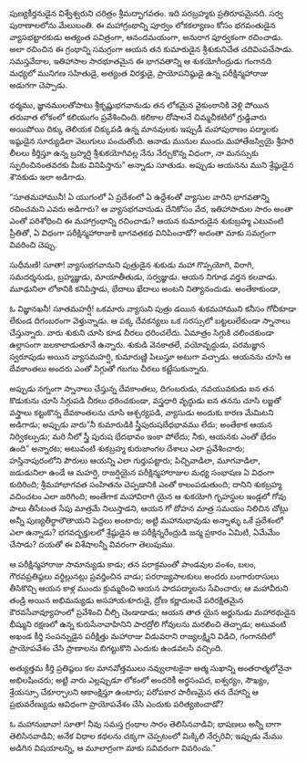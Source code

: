 ﻿పుణ్యకీర్తనుడైన విశ్వేశ్వరుని చరిత్రం శ్రీమద్భాగవతం. ఇది పరబ్రహ్మకు ప్రతిరూపమైనది. సర్వ పురాణాలలోను మేలుబంతి. ఈ మహాగ్రంథాన్ని పూర్వం లోకకల్యాణం కోసం భగవంతుడైన వ్యాసభట్టారకుడు అత్యంత పవిత్రంగా, ఆనందమయంగా, అనురాగ పూర్వకంగా రచించాడు. అలా రచించిన ఈ గ్రంథాన్ని సమగ్రంగా ఆయన తన కుమారుడైన శ్రీశుకునిచేత చదివింపచేసాడు. సమస్తవేదాల, ఇతిహాసాల సారభూతమైన ఈ భాగవతాన్ని ఆ శుకయోగీంద్రుడు గంగానది మధ్యలో మునిగణ సహితుడై, అత్యంత విరక్తుడై, ప్రాయోపనిష్ఠుడై ఉన్న పరీక్షిన్మహారాజు అడుగగా చెప్పాడు. 

ధర్మము, జ్ఞానములతోపాటు శ్రీకృష్ణుభగవానుడు తన లోకమైన వైకుంఠానికి వెళ్లి పోయిన తరువాత లోకంలో కలియుగం ప్రవేశించింది. కలికాల దోషాలనే చిమ్మచీకటిలో గ్రుడ్డివారు అయిపోయి దిక్కు తెలియక చిక్కుపడి ఉన్న మానవులకు ఇప్పుడీ మహాపురాణం పద్మాలకు ఇష్ఠుడైన సూర్యుడిలా వెలుగులు పంచుతోంది. ఆనాడు మునుల ముందు మహాతేజస్వియై శ్రీహరి లీలలు కీర్తిస్తూ ఉన్న బ్రహ్మర్షి శ్రీశుకయోగివల్ల నేను నేర్చుకొన్న విధంగా, నా మనస్సుకు స్ఫురించినంతవరకు మీకు వినిపిస్తాను” అన్నాడు సూతుడు. అప్పుడు ఆయనను ముని శ్రేష్ఠుడైన శౌనకుడు ఇలా అడిగాడు. 

“సూతమహామునీ! ఏ యుగంలో ఏ ప్రదేశంలో ఏ ఉద్దేశంతో వ్యాసుల వారిని భాగవతాన్ని రచించమని ఎవరు అడిగారు? ఆ వ్యాసభగవానుడు దేనికోసం వేద, ఇతిహాసాదుల సారం అంతా ఎంతో పరిశోధించి ఈ మహాగ్రంథాన్ని రచించాడు? ఆయన కుమారుడైన శుకుబ్రహ్మ ఎటువంటి ప్రీతితో, ఏ విధంగా పరీక్షిన్మహారాజుకి భాగవతకథ వినిపించాడో? అదంతా మాకు సమగ్రంగా వివరించి చెప్పు. 

సుధీమణి! సూతా! వ్యాసుభగవానుని పుత్రుడైన శుకుడు మహా గొప్పయోగి, విరాగి, సమదర్శనుడు, బ్రహ్మజ్ఞుడు, మాయాతీతుడు, సర్వజ్ఞుడు. ఆయన నిగూఢ వర్తన కలవాడు. మూఢునిలా లోకానికి కనిపిస్తాడు, భేదాలు ఖేదాలు అంటని నిత్యానందుడు. అంతేకాకుండా, 

ఓ విజ్ఞానఖనీ! సూతమహర్షీ! ఒకమారు వ్యాసుని పుత్రు డయిన శుకమహాముని కనీసం గోచీకూడా లేకుండ దిగంబరంగా వెళ్తున్నాడు. ఆ పక్క దేవకన్యలు ఒక సరస్సులో బట్టలులేకుండా స్నానాలు చేస్తున్నారు. వారు శుకుని చూసి కూడ చీరలు ధరించలేదు. ఏమాత్రం సిగ్గుకి చలించకుండా ఉల్లాసంగా జలకాలాడుతూనే ఉన్నారు. శుకుడి వెనకాతలే, వయోవృద్ధుడు, పరమజ్ఞాన స్వరూపుడు అయిన వ్యాసమహర్షి, కుమారుణ్ణి పిలుస్తూ అటుగా వచ్చాడు. ఆయనను చూసి ఆ దేవకాంతలు అందరు ఎంతో సిగ్గుతో గబగబ చీరలు కట్టేసుకున్నారు. 

అప్పుడు నగ్నంగా స్నానాలు చేస్తున్న దేవకాంతలు, దిగంబరుడు, నవయువకుడు ఐన తన కొడుకును చూసి సిగ్గుపడి చీరలు ధరించకుండా, వస్త్రధారి వృద్ధుడు ఐన తనను చూసి లజ్జతో వస్త్రాలు కట్టుకొన్న దేవకాంతలను చూసి ఆశ్చర్యపడి, వ్యాసుడు అందుకు కారణ మేమిటని అడిగాడు; అప్పుడు వారు”నీ కుమారుడికి స్త్రీపురుషబేధభావము లేదు; అంతేకాక ఆయన నిర్వికల్పుడు; మరి నీలో స్త్రీ పురుష భేదభావం ఇంకా పోలేదు; నీకు, ఆయనకు ఎంతో భేదం ఉంది” అన్నారట; అటువంటి శుకబ్రహ్మ కురుజాంగల దేశాలు ఎలా ప్రవేశించారు; హస్తినాపురంలోని పౌరులు ఆయన్ని ఎలా గుర్తుపట్టారు; పిచ్చివాడిలా, మూగవాడిలా, జడుడునిలా ఉండే ఆ మహర్షి, రాజర్షియైన పరీక్షిన్మహారాజుల మధ్య సంభాషణ ఏ విధంగా కుదిరింది; శ్రీమహాభాగవత సంహితను చెప్పడానికి ఎంతో కాలంపడుతుంది; దానిని శుకబ్రహ్మ వచించటం ఎలా జరిగింది; అంతేగాక మహావిరాగి యైన ఆ శుకయోగి గృహస్థుల ఇండ్లలో గోవు పాలు తీసేటంత సేపు మాత్రమే నిలుస్తాడని, ఆయన గో దోహన మాత్ర సమయం నిలిచిన చోట్లు అన్నీ పుణ్యతీర్థాలౌతాయని పెద్దలు అంటారు; అట్టి మహానుభావుడు అన్నాళ్ళు ఒకే ప్రదేశంలో ఎలా ఉన్నాడు? భగవద్భక్తులలో శ్రేష్ఠుడైన ఆ పరీక్షిన్నరేంద్రుడి జన్మ ప్రకారం ఏమిటి, ఏమేమేం చేసాడు? దయతో ఈ విశేషాలన్నీ వివరంగా తెలుపుము. 

ఆ పరీక్షిన్మహారాజు సామాన్యుడు కాడు; తన పరాక్రమంతో పాండవుల వంశం, బలం, గౌరవప్రతిష్ఠలు వర్థిల్లునట్లు ప్రవర్తించిన వాడు; పరరాజ్యపాలకులు అందరు బంగారురాసులు తీసికొచ్చి ఆయన కాళ్ల ముందు క్రుమ్మరించి ఆయన పాదపద్మాలను సేవించారు; ఆ మహావీరుని తండ్రి అయిన అభిమన్యుడు అసహాయశూరుడై, ద్రోణ కర్ణాదులచే పరిరక్షితమైన కౌరవసేవావ్యూహంలో ప్రవేశించి చీల్చి చెండాడాడు; ఆయన తాత యైన అర్జునుడు మహారథుడైన భీష్ముని రక్షణలో ఉన్న కురుసేనావాహినిని పారద్రోలి గోవులను మరలించి తెచ్చాడు; అటువంటి అఖండ కీర్తి సంపన్నుడైన పరీక్షిత్తు మహారాజు విడువరాని రాజ్యలక్ష్మిని విడిచి, గంగానదిలో ప్రాయోపవేశం చేసి ప్రాణాలను బిగట్టుకొని ఎందుకు ఉండవలసి వచ్చింది. 

అత్యుత్తమ కీర్తి ప్రతిష్ఠలు కల మానవోత్తములు నవ్వులాటకైనా ఆత్మ సుఖాన్ని అంతరాత్మలోనైనా అభిలషించరు; అట్టి వారు ఎల్లప్పుడూ లోకంలో అందరికీ అర్థసంపద, ఐశ్వర్యం, సౌఖ్యం, శ్రేయస్సూ చేకూర్చాలని ఆకాంక్షిస్తూ ఉంటారు; పరోపకార పారీణమైన తన దేహాన్ని ఆ ప్రభువరేణ్యుడు ఆవిధంగా ప్రాయోపవేశం చేసి ఎందుకు పరిత్యజించాడో? 

ఓ మహానుభావా! సూతా! నీవు సమస్త గ్రంథాల సారం తెలిసినవాడివి; భాషణలు అన్నీ బాగా తెలిసినవాడివి; అనేక విధాల కథలను చక్కగా చెప్పటంలో మిక్కిలి నేర్పరివి; ఇప్పుడు మేము అడిగిన విషయాలన్ని, ఆ మూలాగ్రంగా మాకు సవివరంగా వివరించు.” 

